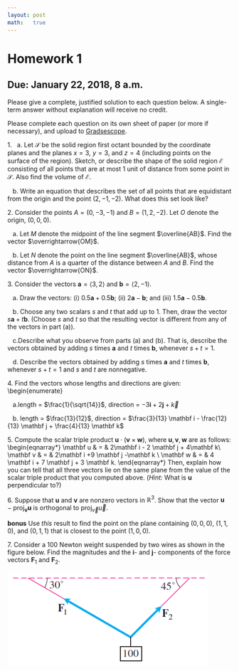 ```yaml
---
layout: post
math:	true
---
```


# Homework 1
## Due: January 22, 2018, 8 a.m.

Please give a complete, justified solution to each question below. A single-term answer without explanation will receive no credit. 

Please complete each question on its own sheet of paper (or more if necessary), and upload to [Gradsescope](https://gradescope.com/).

$$
\newcommand{\R}{\mathbb{R}}
\newcommand{\dydx}{\frac{dy}{dx}}
\newcommand{\proj}{\textrm{proj}}
% For boldface vectors:
\renewcommand{\vec}[1]{\mathbf{#1}}
$$

1\.&nbsp;&nbsp; a\. Let $\mathcal{S}$ be the solid region first octant bounded by the coordinate planes and the planes $x = 3$, $y = 3$, and $z = 4$  (including points on the surface of the region). Sketch, or describe the shape of the solid region $\mathcal{E}$ consisting of all points that are at most 1 unit of distance from some point in $\mathcal{S}$. Also find the volume of $\mathcal{E}$.

&nbsp;&nbsp; b\. Write an equation that describes the set of all points that are equidistant from the origin and the point $(2, -1, -2)$. What does this set look like?


2\. Consider the points $A = (0, -3, -1)$ and $B = (1, 2, -2)$.  Let $O$ denote the origin, $(0, 0, 0)$.

&nbsp;&nbsp; a\.  Let $M$ denote the midpoint of the line segment $\overline{AB}$.  Find the vector $\overrightarrow{OM}$.


&nbsp;&nbsp; b\. Let $N$ denote the point on the line segment $\overline{AB}$, whose distance from $A$ is a quarter of the distance between $A$ and $B$.  Find the vector $\overrightarrow{ON}$.

3\. Consider the vectors $\mathbf a = \langle 3, 2\rangle$ and $\mathbf b = \langle 2, -1\rangle$.

&nbsp;&nbsp; a\. Draw the vectors: (i) $0.5 \mathbf a + 0.5 \mathbf b$; (ii) $2 \mathbf a - \mathbf b$; and (iii) $1.5 \mathbf a - 0.5 \mathbf b$.
    
&nbsp;&nbsp; b\. Choose any two scalars $s$ and $t$ that add up to 1.  Then, draw the vector $s \mathbf a + t\mathbf b$.  (Choose $s$ and $t$ so that the resulting vector is different from any of the vectors in part (a)).

&nbsp;&nbsp; c\.Describe what you observe from parts (a) and (b).  That is,
	describe the vectors obtained by adding $s$ times $\mathbf a$ and $t$ times $\mathbf b$, whenever $s + t = 1$.
    
&nbsp;&nbsp; d\. Describe the vectors obtained by adding $s$ times $\mathbf a$ and $t$ times $\mathbf b$, whenever $s + t = 1$ and $s$ and $t$ are nonnegative.

4\. Find the vectors whose lengths and directions are given:
\begin{enumerate}

&nbsp;&nbsp; a\.length = $\frac{1}{\sqrt{14}}$, direction = $-3 \mathbf i + 2 \mathbf j + \vec k$
    
&nbsp;&nbsp; b\. length = $\frac{13}{12}$, direction = $\frac{3}{13} \mathbf i - \frac{12}{13} \mathbf j + \frac{4}{13} \mathbf k$


5\. Compute the scalar triple product $\mathbf u \cdot (\mathbf v \times \mathbf w)$, where $\mathbf u, \mathbf v, \mathbf w$ are as follows:
	\begin{eqnarray*}
	\mathbf u & = & 2\mathbf i - 2 \mathbf j + 4\mathbf k\\ 
	\mathbf v & = & 2\mathbf i +9 \mathbf j -\mathbf k \\
	\mathbf w & = & 4 \mathbf i + 7 \mathbf j + 3 \mathbf k.
	\end{eqnarray*}
Then, explain how you can tell that all three vectors lie on the same plane from the value of the scalar triple product that you computed above. (_Hint:_ What is $\mathbf u$ perpendicular to?)

6\. Suppose that $\mathbf u$ and $\mathbf v$ are nonzero vectors in $\mathbb{R}^3$.  Show that the vector $\mathbf u - \operatorname{proj}_{\mathbf v} \mathbf u$ is orthogonal to $\operatorname{proj}_\vec{v}\vec u$. 

**bonus** Use *this* result to find the point on the plane containing $(0,0,0)$, $(1,1,0)$, and $(0,1,1)$ that is closest to the point $(1,0,0)$.

7\. Consider a 100 Newton weight suspended by two wires as shown in the figure below.  Find the magnitudes and  the $\mathbf i$- and $\mathbf j$- components of the force vectors $\mathbf F_1$ and $\mathbf F_2$.

![HW&pic](old/hw-10-2-figure1.png)

